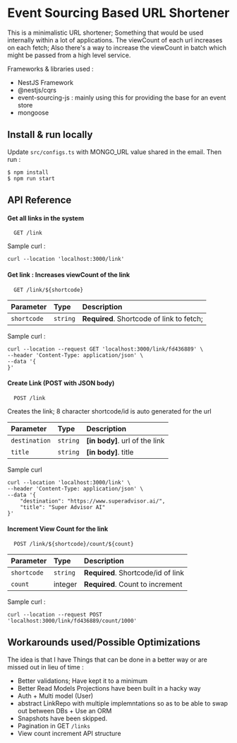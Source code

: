 
# Event Sourcing Based URL Shortener

This is a minimalistic URL shortener; Something that would be used internally within a lot of applications.
The viewCount of each url increases on each fetch; Also there's a way to increase the viewCount in batch which might be passed from a high level service.  

Frameworks & libraries used : 
- NestJS Framework
- @nestjs/cqrs
- event-sourcing-js : mainly using this for providing the base for an event store
- mongoose


## Install & run locally

Update `src/configs.ts` with MONGO_URL value shared in the email. Then run : 

```
$ npm install
$ npm run start
```


## API Reference

#### Get all links in the system

```http
  GET /link
```

Sample curl : 
```
curl --location 'localhost:3000/link'
```

#### Get link : Increases viewCount of the link

```http
  GET /link/${shortcode}
```

| Parameter | Type     | Description                       |
| :-------- | :------- | :-------------------------------- |
| `shortcode`      | `string` | **Required**. Shortcode of link to fetch; |

Sample curl : 
```
curl --location --request GET 'localhost:3000/link/fd436889' \
--header 'Content-Type: application/json' \
--data '{  
}'
```

#### Create Link (POST with JSON body)

```http
  POST /link
```
Creates the link; 8 character shortcode/id is auto generated for the url

| Parameter | Type     | Description                       |
| :-------- | :------- | :-------------------------------- |
| `destination`      | `string` | **[in body]**. url of the link |
| `title`      | `string` | **[in body]**. title |

Sample curl
```
curl --location 'localhost:3000/link' \
--header 'Content-Type: application/json' \
--data '{
    "destination": "https://www.superadvisor.ai/",
    "title": "Super Advisor AI"
}'
```

#### Increment View Count for the link

```http
  POST /link/${shortcode}/count/${count}
```

| Parameter | Type     | Description                       |
| :-------- | :------- | :-------------------------------- |
| `shortcode`      | `string` | **Required**. Shortcode/id of link |
| `count`      | integer | **Required**. Count to increment |

Sample curl : 
```
curl --location --request POST 'localhost:3000/link/fd436889/count/1000'
```


## Workarounds used/Possible Optimizations

The idea is that I have 
Things that can be done in a better way or are missed out in lieu of time : 
- Better validations; Have kept it to a minimum
- Better Read Models Projections have been built in a hacky way
- Auth + Multi model (User)
- abstract LinkRepo with multiple implemntations so as to be able to swap out between DBs + Use an ORM
- Snapshots have been skipped. 
- Pagination in GET `/links`
- View count increment API structure
